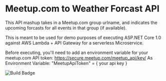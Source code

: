 # Meetup.com to Weather Forcast API

This API mashup takes in a Meetup.com group urlname, and indicates the upcoming forcasts for all events in that group (if available).

This is meant to be used for demo purposes of executing ASP.NET Core 1.0 against AWS Lambda + API Gateway for a serverless Microservice.

Before executing, you'll need to add an environment variable for your meetup.com API token:
https://secure.meetup.com/meetup_api/key/
As Environment Variable: "MeetupApiToken" = { your api key }

![Build Badge](https://spscommerce.visualstudio.com/_apis/public/build/definitions/8eb3e96a-2d99-4b77-b70f-f8a88667f6ea/138/badge)